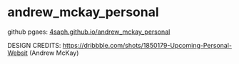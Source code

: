 # andrew_mckay_personal

github pgaes: [4saph.github.io/andrew_mckay_personal](https://4saph.github.io/andrew_mckay_personal/)

DESIGN CREDITS: https://dribbble.com/shots/1850179-Upcoming-Personal-Websit (Andrew McKay)
